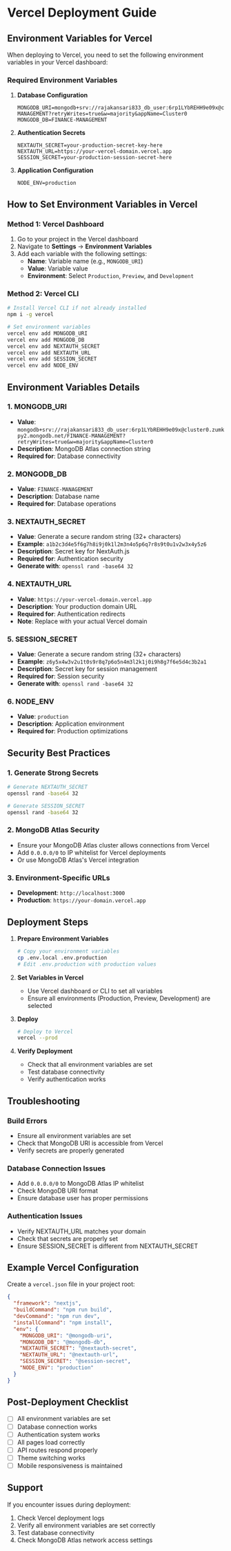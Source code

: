 # Vercel Deployment Guide

## Environment Variables for Vercel

When deploying to Vercel, you need to set the following environment variables in your Vercel dashboard:

### Required Environment Variables

1. **Database Configuration**
   ```
   MONGODB_URI=mongodb+srv://rajakansari833_db_user:6rp1LYbREHH9e09x@cluster0.zumkpy2.mongodb.net/FINANCE-MANAGEMENT?retryWrites=true&w=majority&appName=Cluster0
   MONGODB_DB=FINANCE-MANAGEMENT
   ```

2. **Authentication Secrets**
   ```
   NEXTAUTH_SECRET=your-production-secret-key-here
   NEXTAUTH_URL=https://your-vercel-domain.vercel.app
   SESSION_SECRET=your-production-session-secret-here
   ```

3. **Application Configuration**
   ```
   NODE_ENV=production
   ```

## How to Set Environment Variables in Vercel

### Method 1: Vercel Dashboard
1. Go to your project in the Vercel dashboard
2. Navigate to **Settings** → **Environment Variables**
3. Add each variable with the following settings:
   - **Name**: Variable name (e.g., `MONGODB_URI`)
   - **Value**: Variable value
   - **Environment**: Select `Production`, `Preview`, and `Development`

### Method 2: Vercel CLI
```bash
# Install Vercel CLI if not already installed
npm i -g vercel

# Set environment variables
vercel env add MONGODB_URI
vercel env add MONGODB_DB
vercel env add NEXTAUTH_SECRET
vercel env add NEXTAUTH_URL
vercel env add SESSION_SECRET
vercel env add NODE_ENV
```

## Environment Variables Details

### 1. MONGODB_URI
- **Value**: `mongodb+srv://rajakansari833_db_user:6rp1LYbREHH9e09x@cluster0.zumkpy2.mongodb.net/FINANCE-MANAGEMENT?retryWrites=true&w=majority&appName=Cluster0`
- **Description**: MongoDB Atlas connection string
- **Required for**: Database connectivity

### 2. MONGODB_DB
- **Value**: `FINANCE-MANAGEMENT`
- **Description**: Database name
- **Required for**: Database operations

### 3. NEXTAUTH_SECRET
- **Value**: Generate a secure random string (32+ characters)
- **Example**: `a1b2c3d4e5f6g7h8i9j0k1l2m3n4o5p6q7r8s9t0u1v2w3x4y5z6`
- **Description**: Secret key for NextAuth.js
- **Required for**: Authentication security
- **Generate with**: `openssl rand -base64 32`

### 4. NEXTAUTH_URL
- **Value**: `https://your-vercel-domain.vercel.app`
- **Description**: Your production domain URL
- **Required for**: Authentication redirects
- **Note**: Replace with your actual Vercel domain

### 5. SESSION_SECRET
- **Value**: Generate a secure random string (32+ characters)
- **Example**: `z6y5x4w3v2u1t0s9r8q7p6o5n4m3l2k1j0i9h8g7f6e5d4c3b2a1`
- **Description**: Secret key for session management
- **Required for**: Session security
- **Generate with**: `openssl rand -base64 32`

### 6. NODE_ENV
- **Value**: `production`
- **Description**: Application environment
- **Required for**: Production optimizations

## Security Best Practices

### 1. Generate Strong Secrets
```bash
# Generate NEXTAUTH_SECRET
openssl rand -base64 32

# Generate SESSION_SECRET
openssl rand -base64 32
```

### 2. MongoDB Atlas Security
- Ensure your MongoDB Atlas cluster allows connections from Vercel
- Add `0.0.0.0/0` to IP whitelist for Vercel deployments
- Or use MongoDB Atlas's Vercel integration

### 3. Environment-Specific URLs
- **Development**: `http://localhost:3000`
- **Production**: `https://your-domain.vercel.app`

## Deployment Steps

1. **Prepare Environment Variables**
   ```bash
   # Copy your environment variables
   cp .env.local .env.production
   # Edit .env.production with production values
   ```

2. **Set Variables in Vercel**
   - Use Vercel dashboard or CLI to set all variables
   - Ensure all environments (Production, Preview, Development) are selected

3. **Deploy**
   ```bash
   # Deploy to Vercel
   vercel --prod
   ```

4. **Verify Deployment**
   - Check that all environment variables are set
   - Test database connectivity
   - Verify authentication works

## Troubleshooting

### Build Errors
- Ensure all environment variables are set
- Check that MongoDB URI is accessible from Vercel
- Verify secrets are properly generated

### Database Connection Issues
- Add `0.0.0.0/0` to MongoDB Atlas IP whitelist
- Check MongoDB URI format
- Ensure database user has proper permissions

### Authentication Issues
- Verify NEXTAUTH_URL matches your domain
- Check that secrets are properly set
- Ensure SESSION_SECRET is different from NEXTAUTH_SECRET

## Example Vercel Configuration

Create a `vercel.json` file in your project root:

```json
{
  "framework": "nextjs",
  "buildCommand": "npm run build",
  "devCommand": "npm run dev",
  "installCommand": "npm install",
  "env": {
    "MONGODB_URI": "@mongodb-uri",
    "MONGODB_DB": "@mongodb-db",
    "NEXTAUTH_SECRET": "@nextauth-secret",
    "NEXTAUTH_URL": "@nextauth-url",
    "SESSION_SECRET": "@session-secret",
    "NODE_ENV": "production"
  }
}
```

## Post-Deployment Checklist

- [ ] All environment variables are set
- [ ] Database connection works
- [ ] Authentication system works
- [ ] All pages load correctly
- [ ] API routes respond properly
- [ ] Theme switching works
- [ ] Mobile responsiveness is maintained

## Support

If you encounter issues during deployment:
1. Check Vercel deployment logs
2. Verify all environment variables are set correctly
3. Test database connectivity
4. Check MongoDB Atlas network access settings